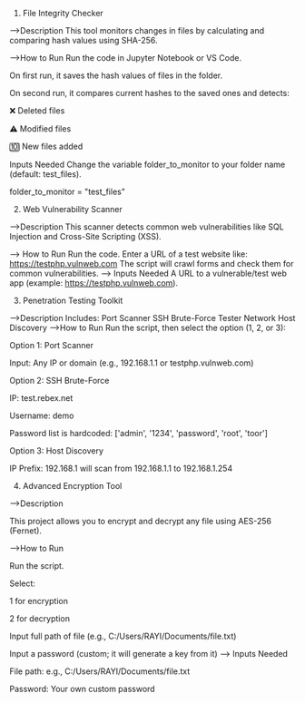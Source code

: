  1. File Integrity Checker

-->Description
This tool monitors changes in files by calculating and comparing hash values using SHA-256.

-->How to Run
Run the code in Jupyter Notebook or VS Code.

On first run, it saves the hash values of files in the folder.

On second run, it compares current hashes to the saved ones and detects:

❌ Deleted files

⚠ Modified files

🔟 New files added

 Inputs Needed
Change the variable folder_to_monitor to your folder name (default: test_files).

folder_to_monitor = "test_files"

2. Web Vulnerability Scanner

-->Description
This scanner detects common web vulnerabilities like SQL Injection and Cross-Site Scripting (XSS).

--> How to Run
Run the code.
Enter a URL of a test website like:
https://testphp.vulnweb.com
The script will crawl forms and check them for common vulnerabilities.
--> Inputs Needed
A URL to a vulnerable/test web app (example: https://testphp.vulnweb.com).

3. Penetration Testing Toolkit

-->Description
Includes:
Port Scanner
SSH Brute-Force Tester
Network Host Discovery
-->How to Run
Run the script, then select the option (1, 2, or 3):

Option 1: Port Scanner

Input: Any IP or domain (e.g., 192.168.1.1 or testphp.vulnweb.com)

Option 2: SSH Brute-Force

IP: test.rebex.net

Username: demo

Password list is hardcoded: ['admin', '1234', 'password', 'root', 'toor']

Option 3: Host Discovery

IP Prefix: 192.168.1 will scan from 192.168.1.1 to 192.168.1.254


4. Advanced Encryption Tool

-->Description

This project allows you to encrypt and decrypt any file using AES-256 (Fernet).

-->How to Run

Run the script.

Select:

1 for encryption

2 for decryption

Input full path of file (e.g., C:/Users/RAYI/Documents/file.txt)

Input a password (custom; it will generate a key from it)
--> Inputs Needed

File path: e.g., C:/Users/RAYI/Documents/file.txt

Password: Your own custom password
